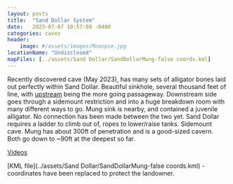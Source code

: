 ```yaml
---
layout: posts
title:  "Sand Dollar System"
date:   2023-07-07 10:57:09 -0400
categories: caves
header:
    image: #/assets/images/Moonpie.jpg
locationName: "Undisclosed"
mapFiles: [../assets/Sand Dollar/SandDollarMung-false coords.kml]
---
```

Recently discovered cave (May 2023), has many sets of alligator bones laid out perfectly within Sand Dollar. Beautiful sinkhole, several thousand feet of line, with [upstream](https://www.youtube.com/watch?v=kUTQwptDRN0) being the more going passageway. Downstream side goes through a sidemount restriction and into a huge breakdown room with many different ways to go. Mung sink is nearby, and contained a juvenile alligator. No connection has been made between the two yet. Sand Dollar requires a ladder to climb out of, ropes to lower/raise tanks. Sidemount cave. Mung has about 300ft of penetration and is a good-sized cavern. Both go down to ~90ft at the deepest so far.

[Videos](https://www.youtube.com/playlist?list=PLz8qXWqq6S5QxsEjU7UNhZ63__9NlaOEt)


[KML file](../assets/Sand Dollar/SandDollarMung-false coords.kml) - coordinates have been replaced to protect the landowner.

